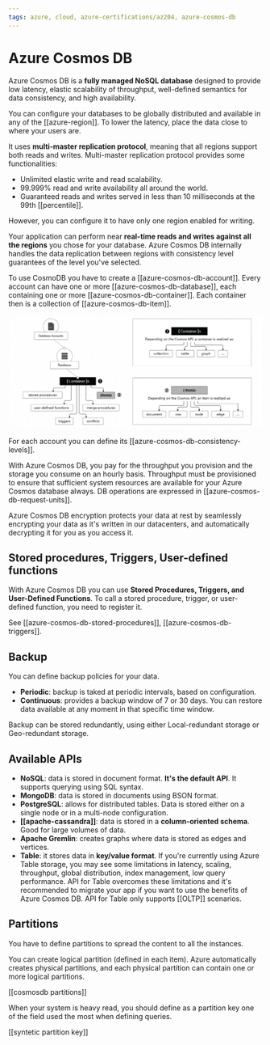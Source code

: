 ```yaml
---
tags: azure, cloud, azure-certifications/az204, azure-cosmos-db
---
```


# Azure Cosmos DB

Azure Cosmos DB is a **fully managed NoSQL database** designed to provide low latency, elastic scalability of throughput, well-defined semantics for data consistency, and high availability.

You can configure your databases to be globally distributed and available in any of the [[azure-region]]. To lower the latency, place the data close to where your users are.

It uses **multi-master replication protocol**, meaning that all regions support both reads and writes. Multi-master replication protocol provides some functionalities:

- Unlimited elastic write and read scalability.
- 99.999% read and write availability all around the world.
- Guaranteed reads and writes served in less than 10 milliseconds at the 99th [[percentile]].

However, you can configure it to have only one region enabled for writing.

Your application can perform near **real-time reads and writes against all the regions** you chose for your database. Azure Cosmos DB internally handles the data replication between regions with consistency level guarantees of the level you've selected.

To use CosmoDB you have to create a [[azure-cosmos-db-account]]. Every account can have one or more [[azure-cosmos-db-database]], each containing one or more [[azure-cosmos-db-container]]. Each container then is a collection of [[azure-cosmos-db-item]].

![CosmosDB Hierarcy](./cosmosdb-resources-hierarchy.png)

For each account you can define its [[azure-cosmos-db-consistency-levels]].

With Azure Cosmos DB, you pay for the throughput you provision and the storage you consume on an hourly basis. Throughput must be provisioned to ensure that sufficient system resources are available for your Azure Cosmos database always. DB operations are expressed in [[azure-cosmos-db-request-units]].

Azure Cosmos DB encryption protects your data at rest by seamlessly encrypting your data as it's written in our datacenters, and automatically decrypting it for you as you access it.

## Stored procedures, Triggers, User-defined functions

With Azure Cosmos DB you can use **Stored Procedures, Triggers, and User-Defined Functions**. To call a stored procedure, trigger, or user-defined function, you need to register it.

See [[azure-cosmos-db-stored-procedures]], [[azure-cosmos-db-triggers]].

## Backup

You can define backup policies for your data.

- **Periodic**: backup is taked at periodic intervals, based on configuration.
- **Continuous**: provides a backup window of 7 or 30 days. You can restore data available at any moment in that specific time window.

Backup can be stored redundantly, using either Local-redundant storage or Geo-redundant storage.

## Available APIs

- **NoSQL**: data is stored in document format. **It's the default API**. It supports querying using SQL syntax.
- **MongoDB**: data is stored in documents using BSON format.
- **PostgreSQL**: allows for distributed tables. Data is stored either on a single node or in a multi-node configuration.
- **[[apache-cassandra]]**: data is stored in a **column-oriented schema**. Good for large volumes of data.
- **Apache Gremlin**: creates graphs where data is stored as edges and vertices.
- **Table**: it stores data in **key/value format**. If you're currently using Azure Table storage, you may see some limitations in latency, scaling, throughput, global distribution, index management, low query performance. API for Table overcomes these limitations and it's recommended to migrate your app if you want to use the benefits of Azure Cosmos DB. API for Table only supports [[OLTP]] scenarios.

## Partitions

You have to define partitions to spread the content to all the instances.

You can create logical partition (defined in each item). Azure automatically creates physical partitions, and each physical partition can contain one or more logical partitions.

[[cosmosdb partitions]]

When your system is heavy read, you should define as a partition key one of the field used the most when defining queries.

[[syntetic partition key]]
